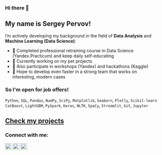 ### Hi there 👋

## My name is Sergey Pervov!

I’m actively developing my background in the field of **Data Analysis** and **Machine Learning (Data Science)**:

- 🌱 Completed professional retraining course in Data Science (Yandex.Practicum) and keep daily self-educating 
- 🔭 Currently working on my pet projects
- 👯 Also participate in workshops (Yandex) and hackathons (Kaggle)
- 🤔 Hope to develop even faster in a strong team that works on interesting, modern cases

### So I'm open for job offers!

`Python`, `SQL`, `Pandas`, `NumPy`, `SciPy`, `Matplotlib`, `Seaborn`, `Plotly`, `Scikit-learn`<br> 
`CatBoost`, `LightGBM`, `PySpark`, `Keras`, `NLTK`, `SpaCy`, `Streamlit`, `Git`, `Jupyter`

## [Check my projects](https://github.com/perv0vser/Yandex.Practicum_projects.git/ "Open repo with projects") 

### Connect with me:
[<img align="left" alt="perv0vser | Telegram" width="22px" src="https://cdn.jsdelivr.net/npm/simple-icons@v3/icons/telegram.svg" />][telegram]
[<img align="left" alt="perv0vser | Instagram" width="22px" src="https://cdn.jsdelivr.net/npm/simple-icons@v3/icons/instagram.svg" />][instagram]
[<img align="left" alt="perv0vser | Telegram" width="22px" src="https://cdn.jsdelivr.net/npm/simple-icons@v3/icons/kaggle.svg" />][kaggle]

<br />
<br />


[telegram]: https://t.me/sergeypervov/
[instagram]: https://www.instagram.com/mamkin.digitalnomad/
[kaggle]: https://www.kaggle.com/sergeypervov/
